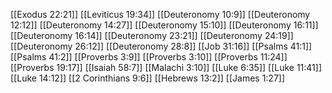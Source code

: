 [[Exodus 22:21]]
[[Leviticus 19:34]]
[[Deuteronomy 10:9]]
[[Deuteronomy 12:12]]
[[Deuteronomy 14:27]]
[[Deuteronomy 15:10]]
[[Deuteronomy 16:11]]
[[Deuteronomy 16:14]]
[[Deuteronomy 23:21]]
[[Deuteronomy 24:19]]
[[Deuteronomy 26:12]]
[[Deuteronomy 28:8]]
[[Job 31:16]]
[[Psalms 41:1]]
[[Psalms 41:2]]
[[Proverbs 3:9]]
[[Proverbs 3:10]]
[[Proverbs 11:24]]
[[Proverbs 19:17]]
[[Isaiah 58:7]]
[[Malachi 3:10]]
[[Luke 6:35]]
[[Luke 11:41]]
[[Luke 14:12]]
[[2 Corinthians 9:6]]
[[Hebrews 13:2]]
[[James 1:27]]
